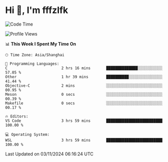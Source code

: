 # Hi 👋, I'm fffzlfk

<!--START_SECTION:waka-->
![Code Time](http://img.shields.io/badge/Code%20Time-980%20hrs%2027%20mins-blue)

![Profile Views](http://img.shields.io/badge/Profile%20Views-0-blue)

📊 **This Week I Spent My Time On** 

```text
🕑︎ Time Zone: Asia/Shanghai

💬 Programming Languages: 
C                        2 hrs 16 mins       ██████████████░░░░░░░░░░░   57.05 % 
Other                    1 hr 39 mins        ██████████░░░░░░░░░░░░░░░   41.44 % 
Objective-C              2 mins              ░░░░░░░░░░░░░░░░░░░░░░░░░   00.95 % 
Meson                    0 secs              ░░░░░░░░░░░░░░░░░░░░░░░░░   00.39 % 
Makefile                 0 secs              ░░░░░░░░░░░░░░░░░░░░░░░░░   00.17 % 

🔥 Editors: 
VS Code                  3 hrs 59 mins       █████████████████████████   100.00 % 

💻 Operating System: 
WSL                      3 hrs 59 mins       █████████████████████████   100.00 % 
```


 Last Updated on 03/11/2024 06:16:24 UTC
<!--END_SECTION:waka-->
